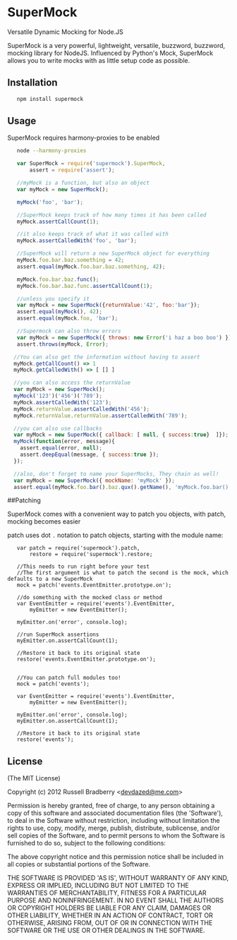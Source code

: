 
# SuperMock

  Versatile Dynamic Mocking for Node.JS

  SuperMock is a very powerful, lightweight, versatile, buzzword, buzzword, mocking library for
  NodeJS.  Influenced by Python's Mock, SuperMock allows you to write mocks with as little setup
  code as possible.

## Installation

```bash
   npm install supermock
```

## Usage

  SuperMock requires harmony-proxies to be enabled

```bash
   node --harmony-proxies
```

```javascript
   var SuperMock = require('supermock').SuperMock,
       assert = require('assert');

   //myMock is a function, but also an object
   var myMock = new SuperMock();

   myMock('foo', 'bar');

   //SuperMock keeps track of how many times it has been called
   myMock.assertCallCount(1);

   //it also keeps track of what it was called with
   myMock.assertCalledWith('foo', 'bar');

   //SuperMock will return a new SuperMock object for everything
   myMock.foo.bar.baz.something = 42;
   assert.equal(myMock.foo.bar.baz.something, 42);

   myMock.foo.bar.baz.func();
   myMock.foo.bar.baz.func.assertCallCount(1);

   //unless you specify it
   var myMock = new SuperMock({returnValue:'42', foo:'bar'});
   assert.equal(myMock(), 42);
   assert.equal(myMock.foo, 'bar');

   //Supermock can also throw errors
   var myMock = new SuperMock({ throws: new Error('i haz a boo boo') });
   assert.throws(myMock, Error);

  //You can also get the information without having to assert
  myMock.getCallCount() => 1
  myMock.getCalledWith() => [ [] ]

  //you can also access the returnValue
  var myMock = new SuperMock();
  myMock('123')('456')('789');
  myMock.assertCalledWith('123');
  myMock.returnValue.assertCalledWith('456');
  myMock.returnValue.returnValue.assertCalledWith('789');

  //you can also use callbacks
  var myMock = new SuperMock({ callback: [ null, { success:true}  ]});
  myMock(function(error, message){
    assert.equal(error, null);
    assert.deepEqual(message, { success:true });
  });

  //also, don't forget to name your SuperMocks, They chain as well!
  var myMock = new SuperMock({ mockName: 'myMock' });
  assert.equal(myMock.foo.bar().baz.qux().getName(), 'myMock.foo.bar().baz.qux()');
```

##Patching

SuperMock comes with a convenient way to patch you objects, with patch, mocking becomes easier

patch uses dot `.` notation to patch objects, starting with the module name:

```
   var patch = require('supermock').patch,
       restore = require('supermock').restore;

   //This needs to run right before your test
   //The first argument is what to patch the second is the mock, which defaults to a new SuperMock
   mock = patch('events.EventEmitter.prototype.on');

   //do something with the mocked class or method
   var EventEmitter = require('events').EventEmitter,
       myEmitter = new EventEmitter();

   myEmitter.on('error', console.log);

   //run SuperMock assertions
   myEmitter.on.assertCallCount(1);

   //Restore it back to its original state
   restore('events.EventEmitter.prototype.on');


   //You can patch full modules too!
   mock = patch('events');

   var EventEmitter = require('events').EventEmitter,
       myEmitter = new EventEmitter();

   myEmitter.on('error', console.log);
   myEmitter.on.assertCallCount(1);

   //Restore it back to its original state
   restore('events');
```

## License 

(The MIT License)

Copyright (c) 2012 Russell Bradberry &lt;devdazed@me.com&gt;

Permission is hereby granted, free of charge, to any person obtaining
a copy of this software and associated documentation files (the
'Software'), to deal in the Software without restriction, including
without limitation the rights to use, copy, modify, merge, publish,
distribute, sublicense, and/or sell copies of the Software, and to
permit persons to whom the Software is furnished to do so, subject to
the following conditions:

The above copyright notice and this permission notice shall be
included in all copies or substantial portions of the Software.

THE SOFTWARE IS PROVIDED 'AS IS', WITHOUT WARRANTY OF ANY KIND,
EXPRESS OR IMPLIED, INCLUDING BUT NOT LIMITED TO THE WARRANTIES OF
MERCHANTABILITY, FITNESS FOR A PARTICULAR PURPOSE AND NONINFRINGEMENT.
IN NO EVENT SHALL THE AUTHORS OR COPYRIGHT HOLDERS BE LIABLE FOR ANY
CLAIM, DAMAGES OR OTHER LIABILITY, WHETHER IN AN ACTION OF CONTRACT,
TORT OR OTHERWISE, ARISING FROM, OUT OF OR IN CONNECTION WITH THE
SOFTWARE OR THE USE OR OTHER DEALINGS IN THE SOFTWARE.